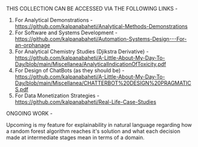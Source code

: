 
THIS COLLECTION CAN BE ACCESSED VIA THE FOLLOWING LINKS - 

1. For Analytical Demonstrations - https://github.com/kalpanabaheti/Analytical-Methods-Demonstrations
2. For Software and Systems Development - https://github.com/kalpanabaheti/Automation-Systems-Design---For-an-orphanage
3. For Analytical Chemistry Studies (Djikstra Derivative) - https://github.com/kalpanabaheti/A-Little-About-My-Day-To-Day/blob/main/Miscellanea/AnalyticalIndicationOfToxicity.pdf
4. For Design of ChatBots (as they should be) - https://github.com/kalpanabaheti/A-Little-About-My-Day-To-Day/blob/main/Miscellanea/CHATTERBOT%20DESIGN%20PRAGMATICS.pdf
5. For Data Monetization Strategies - https://github.com/kalpanabaheti/Real-Life-Case-Studies

ONGOING WORK - 

Upcoming is my feature for explainability in natural language regarding how a random forest algorithm reaches it's solution and what each decision made at intermediate stages mean in terms of a domain. 
